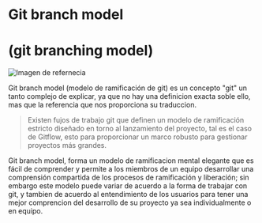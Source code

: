 # Git branch model
# (git branching model)

![Imagen de refernecia](https://nvie.com/img/git-model@2x.png)

Git branch model (modelo de ramificación de git) es un concepto "git" un tanto complejo de explicar, ya que no hay una definicion exacta soble ello, mas que la referencia que nos proporciona su traduccion. 

> Existen fujos de trabajo git que definen un modelo de ramificación estricto diseñado en torno al lanzamiento del proyecto, tal es el caso de Gitflow, esto para proporcionar un marco robusto para gestionar proyectos más grandes. 

Git branch model, forma un modelo de ramificacion mental elegante que es fácil de comprender y permite a los miembros de un equipo desarrollar una comprensión compartida de los procesos de ramificación y liberación; sin embargo este modelo puede variar de acuerdo a la forma de trabajar con git, y tambien de acuerdo al entendimiento de los usuarios para tener una mejor comprencion del desarrollo de su proyecto ya sea individualmente o en equipo.
